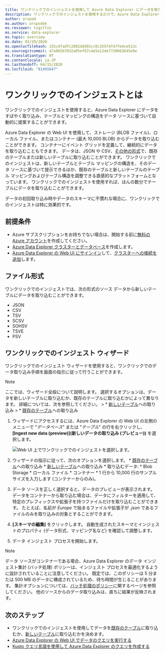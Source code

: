 ```yaml
---
title: ワンクリックでのインジェストを使用して Azure Data Explorer にデータを取り込む
description: ワンクリックでのインジェストを使用するだけで、Azure Data Explorer にデータを取り込む (読み込む) 方法の概要を説明します。
author: orspod
ms.author: orspodek
ms.reviewer: tzgitlin
ms.service: data-explorer
ms.topic: overview
ms.date: 03/29/2020
ms.openlocfilehash: 155c4fadfc2892ddd91cc0c355f4f47fe4ce513c
ms.sourcegitcommit: 47a002b7032a05ef67c4e5e12de7720062645e9e
ms.translationtype: HT
ms.contentlocale: ja-JP
ms.lasthandoff: 04/15/2020
ms.locfileid: "81491647"
---
```

# <a name="what-is-one-click-ingestion"></a>ワンクリックでのインジェストとは 

ワンクリックでのインジェストを使用すると、Azure Data Explorer にデータをすばやく取り込み、テーブルとマッピングの構造をデータ ソースに基づいて自動的に提案することができます。 

Azure Data Explorer の Web UI を使用して、ストレージ (BLOB ファイル)、ローカル ファイル、またはコンテナー (最大 10,000 BLOB) からデータを取り込むことができます。 コンテナーにイベント グリッドを定義して、継続的にデータを取り込むこともできます。 データは、JSON や CSV、[その他の形式](#file-formats)で、既存のテーブルまたは新しいテーブルに取り込むことができます。 ワンクリックでのインジェストは、新しいテーブルとテーブル マッピングの構造を、そのデータ ソースに基づいて提示できるほか、既存のテーブルと新しいテーブルのテーブル マッピングおよびテーブル構造を調整できる直感的なプラットフォームとなっています。 ワンクリックでのインジェストを使用すれば、ほんの数分でテーブルにデータを取り込むことができます。

データの初回取り込み時やデータのスキーマに不慣れな場合に、ワンクリックでのインジェストは特に効果的です。

## <a name="prerequisites"></a>前提条件

* Azure サブスクリプションをお持ちでない場合は、開始する前に[無料の Azure アカウント](https://azure.microsoft.com/free/)を作成してください。
* [Azure Data Explorer クラスターとデータベース](create-cluster-database-portal.md)を作成します。
* [Azure Data Explorer の Web UI にサインイン](https://dataexplorer.azure.com/)して、[クラスターへの接続を追加](/azure/data-explorer/web-query-data#add-clusters)します。

## <a name="file-formats"></a>ファイル形式

ワンクリックでのインジェストでは、次の形式のソース データから新しいテーブルにデータを取り込むことができます。
* JSON
* CSV
* TSV
* SCSV
* SOHSV
* TSVE
* PSV

## <a name="one-click-ingestion-wizard"></a>ワンクリックでのインジェスト ウィザード

ワンクリックでのインジェスト ウィザードを使用すると、ワンクリックでのデータ取り込み手順を画面の指示に従って行うことができます。 

> [!Note]
> ここでは、ウィザード全般について説明します。 選択するオプションは、データを新しいテーブルに取り込むか、既存のテーブルに取り込むかによって異なります。 詳細については、次を参照してください。
    > * [新しいテーブル](one-click-ingestion-new-table.md)への取り込み
    > * [既存のテーブル](one-click-ingestion-existing-table.md)への取り込み 
    
1. ウィザードにアクセスするには、Azure Data Explorer の Web UI の左側のメニューで "*データベース*" または "*テーブル*" の行を右クリックし、 **[Ingest new data (preview)]\(新しいデータの取り込み (プレビュー)\)** を選択します。

    ![Web UI 上でワンクリックでのインジェストを選択します。](media/ingest-data-one-click/one-click-ingestion-in-webui.png)   

1. ウィザードの指示に従って、次のオプションを選択します。
       * [既存のテーブル](one-click-ingestion-existing-table.md)への取り込み
       * [新しいテーブル](one-click-ingestion-new-table.md)への取り込み
       * 取り込むデータ:      * Blob Storage      * ローカル ファイル      * コンテナー
       * 1 行から 10,000 行のサンプル サイズを入力します (コンテナーからのみ)。
       
1. データ ソースを正しく選択すると、データのプレビューが表示されます。 
    データをコンテナーから取り込む場合は、データにフィルターを適用して、特定のプレフィックスや拡張子を持つファイルだけを取り込むことができます。 たとえば、名前が *Europe* で始まるファイルや拡張子が *.json* であるファイルのみを取り込みの対象とすることができます。 

1. **[スキーマの編集]** をクリックします。 自動生成されたスキーマとインジェストのプロパティ (データ形式、マッピング名など) を確認して調整します。

1. データ インジェスト プロセスを開始します。

> [!Note]
> データ ソースがコンテナーである場合、Azure Data Explorer のデータ インジェスト集計 (バッチ処理) ポリシーは、インジェスト プロセスを最適化するように設計されていることに注意してください。 既定では、このポリシーは 5 分または 500 MB のデータに構成されているため、待ち時間が生じることがあります。 集計オプションについては、[バッチ処理のポリシー](kusto/management/batchingpolicy.md)に関するページを参照してください。 他のソースからのデータ取り込みは、直ちに結果が反映されます。

## <a name="next-steps"></a>次のステップ

* ワンクリックでのインジェストを使用してデータを[既存のテーブル](one-click-ingestion-existing-table.md)に取り込むか、[新しいテーブル](one-click-ingestion-new-table.md)に取り込むかを決めます。
* [Azure Data Explorer の Web UI でデータのクエリを実行する](/azure/data-explorer/web-query-data)
* [Kusto クエリ言語を使用して Azure Data Explorer のクエリを作成する](/azure/data-explorer/write-queries)

